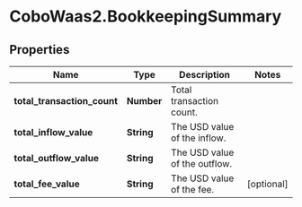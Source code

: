 # CoboWaas2.BookkeepingSummary

## Properties

Name | Type | Description | Notes
------------ | ------------- | ------------- | -------------
**total_transaction_count** | **Number** | Total transaction count. | 
**total_inflow_value** | **String** | The USD value of the inflow. | 
**total_outflow_value** | **String** | The USD value of the outflow. | 
**total_fee_value** | **String** | The USD value of the fee. | [optional] 


